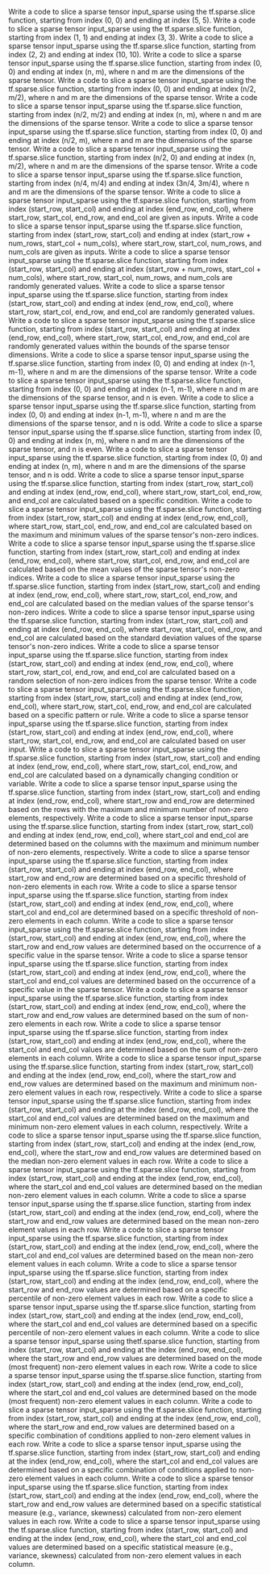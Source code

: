 Write a code to slice a sparse tensor input_sparse using the tf.sparse.slice function, starting from index (0, 0) and ending at index (5, 5).
Write a code to slice a sparse tensor input_sparse using the tf.sparse.slice function, starting from index (1, 1) and ending at index (3, 3).
Write a code to slice a sparse tensor input_sparse using the tf.sparse.slice function, starting from index (2, 2) and ending at index (10, 10).
Write a code to slice a sparse tensor input_sparse using the tf.sparse.slice function, starting from index (0, 0) and ending at index (n, m), where n and m are the dimensions of the sparse tensor.
Write a code to slice a sparse tensor input_sparse using the tf.sparse.slice function, starting from index (0, 0) and ending at index (n/2, m/2), where n and m are the dimensions of the sparse tensor.
Write a code to slice a sparse tensor input_sparse using the tf.sparse.slice function, starting from index (n/2, m/2) and ending at index (n, m), where n and m are the dimensions of the sparse tensor.
Write a code to slice a sparse tensor input_sparse using the tf.sparse.slice function, starting from index (0, 0) and ending at index (n/2, m), where n and m are the dimensions of the sparse tensor.
Write a code to slice a sparse tensor input_sparse using the tf.sparse.slice function, starting from index (n/2, 0) and ending at index (n, m/2), where n and m are the dimensions of the sparse tensor.
Write a code to slice a sparse tensor input_sparse using the tf.sparse.slice function, starting from index (n/4, m/4) and ending at index (3n/4, 3m/4), where n and m are the dimensions of the sparse tensor.
Write a code to slice a sparse tensor input_sparse using the tf.sparse.slice function, starting from index (start_row, start_col) and ending at index (end_row, end_col), where start_row, start_col, end_row, and end_col are given as inputs.
Write a code to slice a sparse tensor input_sparse using the tf.sparse.slice function, starting from index (start_row, start_col) and ending at index (start_row + num_rows, start_col + num_cols), where start_row, start_col, num_rows, and num_cols are given as inputs.
Write a code to slice a sparse tensor input_sparse using the tf.sparse.slice function, starting from index (start_row, start_col) and ending at index (start_row + num_rows, start_col + num_cols), where start_row, start_col, num_rows, and num_cols are randomly generated values.
Write a code to slice a sparse tensor input_sparse using the tf.sparse.slice function, starting from index (start_row, start_col) and ending at index (end_row, end_col), where start_row, start_col, end_row, and end_col are randomly generated values.
Write a code to slice a sparse tensor input_sparse using the tf.sparse.slice function, starting from index (start_row, start_col) and ending at index (end_row, end_col), where start_row, start_col, end_row, and end_col are randomly generated values within the bounds of the sparse tensor dimensions.
Write a code to slice a sparse tensor input_sparse using the tf.sparse.slice function, starting from index (0, 0) and ending at index (n-1, m-1), where n and m are the dimensions of the sparse tensor.
Write a code to slice a sparse tensor input_sparse using the tf.sparse.slice function, starting from index (0, 0) and ending at index (n-1, m-1), where n and m are the dimensions of the sparse tensor, and n is even.
Write a code to slice a sparse tensor input_sparse using the tf.sparse.slice function, starting from index (0, 0) and ending at index (n-1, m-1), where n and m are the dimensions of the sparse tensor, and n is odd.
Write a code to slice a sparse tensor input_sparse using the tf.sparse.slice function, starting from index (0, 0) and ending at index (n, m), where n and m are the dimensions of the sparse tensor, and n is even.
Write a code to slice a sparse tensor input_sparse using the tf.sparse.slice function, starting from index (0, 0) and ending at index (n, m), where n and m are the dimensions of the sparse tensor, and n is odd.
Write a code to slice a sparse tensor input_sparse using the tf.sparse.slice function, starting from index (start_row, start_col) and ending at index (end_row, end_col), where start_row, start_col, end_row, and end_col are calculated based on a specific condition.
Write a code to slice a sparse tensor input_sparse using the tf.sparse.slice function, starting from index (start_row, start_col) and ending at index (end_row, end_col), where start_row, start_col, end_row, and end_col are calculated based on the maximum and minimum values of the sparse tensor's non-zero indices.
Write a code to slice a sparse tensor input_sparse using the tf.sparse.slice function, starting from index (start_row, start_col) and ending at index (end_row, end_col), where start_row, start_col, end_row, and end_col are calculated based on the mean values of the sparse tensor's non-zero indices.
Write a code to slice a sparse tensor input_sparse using the tf.sparse.slice function, starting from index (start_row, start_col) and ending at index (end_row, end_col), where start_row, start_col, end_row, and end_col are calculated based on the median values of the sparse tensor's non-zero indices.
Write a code to slice a sparse tensor input_sparse using the tf.sparse.slice function, starting from index (start_row, start_col) and ending at index (end_row, end_col), where start_row, start_col, end_row, and end_col are calculated based on the standard deviation values of the sparse tensor's non-zero indices.
Write a code to slice a sparse tensor input_sparse using the tf.sparse.slice function, starting from index (start_row, start_col) and ending at index (end_row, end_col), where start_row, start_col, end_row, and end_col are calculated based on a random selection of non-zero indices from the sparse tensor.
Write a code to slice a sparse tensor input_sparse using the tf.sparse.slice function, starting from index (start_row, start_col) and ending at index (end_row, end_col), where start_row, start_col, end_row, and end_col are calculated based on a specific pattern or rule.
Write a code to slice a sparse tensor input_sparse using the tf.sparse.slice function, starting from index (start_row, start_col) and ending at index (end_row, end_col), where start_row, start_col, end_row, and end_col are calculated based on user input.
Write a code to slice a sparse tensor input_sparse using the tf.sparse.slice function, starting from index (start_row, start_col) and ending at index (end_row, end_col), where start_row, start_col, end_row, and end_col are calculated based on a dynamically changing condition or variable.
Write a code to slice a sparse tensor input_sparse using the tf.sparse.slice function, starting from index (start_row, start_col) and ending at index (end_row, end_col), where start_row and end_row are determined based on the rows with the maximum and minimum number of non-zero elements, respectively.
Write a code to slice a sparse tensor input_sparse using the tf.sparse.slice function, starting from index (start_row, start_col) and ending at index (end_row, end_col), where start_col and end_col are determined based on the columns with the maximum and minimum number of non-zero elements, respectively.
Write a code to slice a sparse tensor input_sparse using the tf.sparse.slice function, starting from index (start_row, start_col) and ending at index (end_row, end_col), where start_row and end_row are determined based on a specific threshold of non-zero elements in each row.
Write a code to slice a sparse tensor input_sparse using the tf.sparse.slice function, starting from index (start_row, start_col) and ending at index (end_row, end_col), where start_col and end_col are determined based on a specific threshold of non-zero elements in each column.
Write a code to slice a sparse tensor input_sparse using the tf.sparse.slice function, starting from index (start_row, start_col) and ending at index (end_row, end_col), where the start_row and end_row values are determined based on the occurrence of a specific value in the sparse tensor.
Write a code to slice a sparse tensor input_sparse using the tf.sparse.slice function, starting from index (start_row, start_col) and ending at index (end_row, end_col), where the start_col and end_col values are determined based on the occurrence of a specific value in the sparse tensor.
Write a code to slice a sparse tensor input_sparse using the tf.sparse.slice function, starting from index (start_row, start_col) and ending at index (end_row, end_col), where the start_row and end_row values are determined based on the sum of non-zero elements in each row.
Write a code to slice a sparse tensor input_sparse using the tf.sparse.slice function, starting from index (start_row, start_col) and ending at index (end_row, end_col), where the start_col and end_col values are determined based on the sum of non-zero elements in each column.
Write a code to slice a sparse tensor input_sparse using the tf.sparse.slice function, starting from index (start_row, start_col) and ending at the index (end_row, end_col), where the start_row and end_row values are determined based on the maximum and minimum non-zero element values in each row, respectively.
Write a code to slice a sparse tensor input_sparse using the tf.sparse.slice function, starting from index (start_row, start_col) and ending at the index (end_row, end_col), where the start_col and end_col values are determined based on the maximum and minimum non-zero element values in each column, respectively.
Write a code to slice a sparse tensor input_sparse using the tf.sparse.slice function, starting from index (start_row, start_col) and ending at the index (end_row, end_col), where the start_row and end_row values are determined based on the median non-zero element values in each row.
Write a code to slice a sparse tensor input_sparse using the tf.sparse.slice function, starting from index (start_row, start_col) and ending at the index (end_row, end_col), where the start_col and end_col values are determined based on the median non-zero element values in each column.
Write a code to slice a sparse tensor input_sparse using the tf.sparse.slice function, starting from index (start_row, start_col) and ending at the index (end_row, end_col), where the start_row and end_row values are determined based on the mean non-zero element values in each row.
Write a code to slice a sparse tensor input_sparse using the tf.sparse.slice function, starting from index (start_row, start_col) and ending at the index (end_row, end_col), where the start_col and end_col values are determined based on the mean non-zero element values in each column.
Write a code to slice a sparse tensor input_sparse using the tf.sparse.slice function, starting from index (start_row, start_col) and ending at the index (end_row, end_col), where the start_row and end_row values are determined based on a specific percentile of non-zero element values in each row.
Write a code to slice a sparse tensor input_sparse using the tf.sparse.slice function, starting from index (start_row, start_col) and ending at the index (end_row, end_col), where the start_col and end_col values are determined based on a specific percentile of non-zero element values in each column.
Write a code to slice a sparse tensor input_sparse using thetf.sparse.slice function, starting from index (start_row, start_col) and ending at the index (end_row, end_col), where the start_row and end_row values are determined based on the mode (most frequent) non-zero element values in each row.
Write a code to slice a sparse tensor input_sparse using the tf.sparse.slice function, starting from index (start_row, start_col) and ending at the index (end_row, end_col), where the start_col and end_col values are determined based on the mode (most frequent) non-zero element values in each column.
Write a code to slice a sparse tensor input_sparse using the tf.sparse.slice function, starting from index (start_row, start_col) and ending at the index (end_row, end_col), where the start_row and end_row values are determined based on a specific combination of conditions applied to non-zero element values in each row.
Write a code to slice a sparse tensor input_sparse using the tf.sparse.slice function, starting from index (start_row, start_col) and ending at the index (end_row, end_col), where the start_col and end_col values are determined based on a specific combination of conditions applied to non-zero element values in each column.
Write a code to slice a sparse tensor input_sparse using the tf.sparse.slice function, starting from index (start_row, start_col) and ending at the index (end_row, end_col), where the start_row and end_row values are determined based on a specific statistical measure (e.g., variance, skewness) calculated from non-zero element values in each row.
Write a code to slice a sparse tensor input_sparse using the tf.sparse.slice function, starting from index (start_row, start_col) and ending at the index (end_row, end_col), where the start_col and end_col values are determined based on a specific statistical measure (e.g., variance, skewness) calculated from non-zero element values in each column.